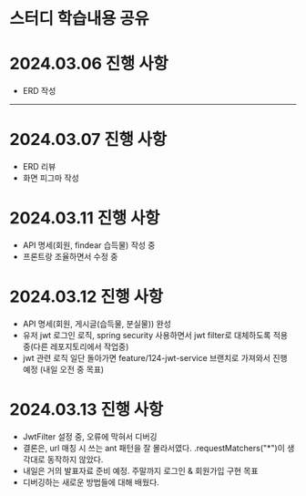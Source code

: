 # 스터디 학습내용 공유

# 2024.03.06 진행 사항
- ERD 작성

---

# 2024.03.07 진행 사항
- ERD 리뷰
- 화면 피그마 작성

# 2024.03.11 진행 사항
- API 명세(회원, findear 습득물) 작성 중
- 프론트랑 조율하면서 수정 중

# 2024.03.12 진행 사항
- API 명세(회원, 게시글(습득물, 분실물)) 완성
- 유저 jwt 로그인 로직, spring security 사용하면서 jwt filter로 대체하도록 적용 중(다른 레포지토리에서 작업중)
- jwt 관련 로직 일단 돌아가면 feature/124-jwt-service 브랜치로 가져와서 진행 예정 (내일 오전 중 목표)

# 2024.03.13 진행 사항
- JwtFilter 설정 중, 오류에 막혀서 디버깅
- 결론은, url 매칭 시 쓰는 ant 패턴을 잘 몰라서였다.
  .requestMatchers("*")이 생각대로 동작하지 않았다.
- 내일은 거의 발표자료 준비 예정. 주말까지 로그인 & 회원가입 구현 목표
- 디버깅하는 새로운 방법들에 대해 배웠다.
